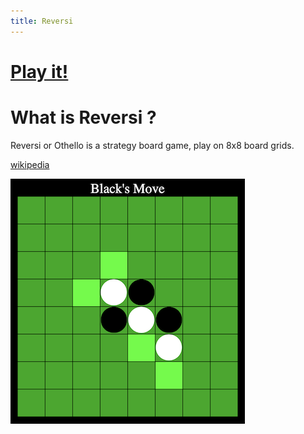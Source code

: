 ```yaml
---
title: Reversi
---
```


# [Play it!](./)

# What is Reversi ?
Reversi or Othello is a strategy board game, play on  8x8  board grids.  

[wikipedia](https://en.wikipedia.org/wiki/Reversi)

![Reversi](./imgs/game.png)  

